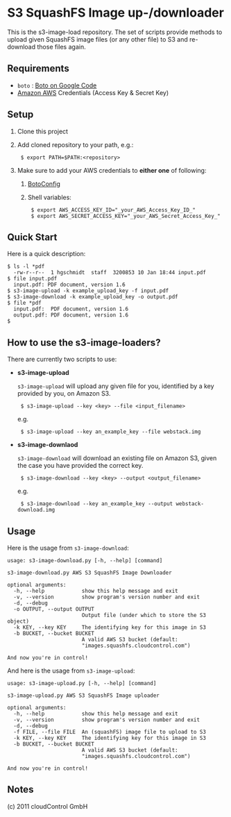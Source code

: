 S3 SquashFS Image up-/downloader
================================
This is the s3-image-load repository. The set of scripts provide methods to upload given SquashFS image files (or any other file) to S3 and re-download those files again.

Requirements
------------
 * `boto` : [Boto on Google Code](http://code.google.com/p/boto/)
 * [Amazon AWS](http://aws.amazon.com/) Credentials (Access Key & Secret Key)


Setup
-----
1. Clone this project

2. Add cloned repository to your path, e.g.:

        $ export PATH=$PATH:<repository>

3. Make sure to add your AWS credentials to **either one** of following:

	1. [BotoConfig](http://code.google.com/p/boto/wiki/BotoConfig)

	2. Shell variables:

			$ export AWS_ACCESS_KEY_ID="_your_AWS_Access_Key_ID_"
			$ export AWS_SECRET_ACCESS_KEY="_your_AWS_Secret_Access_Key_"


Quick Start
-----------
Here is a quick description:

	$ ls -l *pdf
      -rw-r--r--  1 hgschmidt  staff  3200853 10 Jan 18:44 input.pdf
	$ file input.pdf
      input.pdf: PDF document, version 1.6
	$ s3-image-upload -k example_upload_key -f input.pdf
	$ s3-image-download -k example_upload_key -o output.pdf
	$ file *pdf
      input.pdf:  PDF document, version 1.6
      output.pdf: PDF document, version 1.6
	$


How to use the s3-image-loaders?
--------------------------------
There are currently two scripts to use:

 * **s3-image-upload**

    `s3-image-upload` will upload any given file for you, identified by a key provided by you, on Amazon S3.

        $ s3-image-upload --key <key> --file <input_filename>

	e.g.

		$ s3-image-upload --key an_example_key --file webstack.img

 * **s3-image-downlaod**

    `s3-image-download` will download an existing file on Amazon S3, given the case you have provided the correct key.

        $ s3-image-download --key <key> --output <output_filename>

    e.g.

        $ s3-image-download --key an_example_key --output webstack-download.img


Usage
-----
Here is the usage from `s3-image-download`:

	usage: s3-image-download.py [-h, --help] [command]

	s3-image-download.py AWS S3 SquashFS Image Downloader

	optional arguments:
	  -h, --help            show this help message and exit
	  -v, --version         show program's version number and exit
	  -d, --debug
	  -o OUTPUT, --output OUTPUT
	                        Output file (under which to store the S3 object)
	  -k KEY, --key KEY     The identifying key for this image in S3
	  -b BUCKET, --bucket BUCKET
	                        A valid AWS S3 bucket (default:
	                        "images.squashfs.cloudcontrol.com")

	And now you're in control!


And here is the usage from `s3-image-upload`:


    usage: s3-image-upload.py [-h, --help] [command]

    s3-image-upload.py AWS S3 SquashFS Image uploader

    optional arguments:
      -h, --help            show this help message and exit
      -v, --version         show program's version number and exit
      -d, --debug
      -f FILE, --file FILE  An (squashFS) image file to upload to S3
      -k KEY, --key KEY     The identifying key for this image in S3
      -b BUCKET, --bucket BUCKET
                            A valid AWS S3 bucket (default:
                            "images.squashfs.cloudcontrol.com")

    And now you're in control!

Notes
-----
(c) 2011 cloudControl GmbH